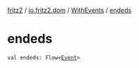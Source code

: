 [fritz2](../../index.md) / [io.fritz2.dom](../index.md) / [WithEvents](index.md) / [endeds](./endeds.md)

# endeds

`val endeds: Flow<`[`Event`](https://kotlinlang.org/api/latest/jvm/stdlib/org.w3c.dom.events/-event/index.html)`>`